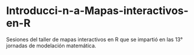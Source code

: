 # Introducci-n-a-Mapas-interactivos-en-R
Sesiones del taller de mapas interactivos en R que se impartió en las 13° jornadas de modelación matemática.
